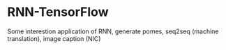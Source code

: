 # RNN-TensorFlow
Some interestion application of RNN, generate pomes, seq2seq (machine translation), image caption (NIC)
